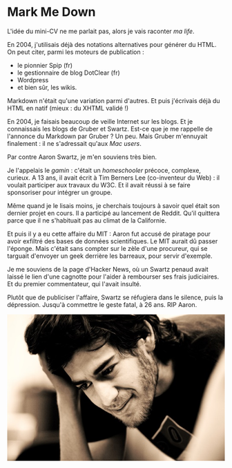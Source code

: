 # Mark Me Down

L'idée du mini-CV ne me parlait pas, alors je vais raconter _ma life_.

En 2004, j'utilisais déjà des notations alternatives pour générer du HTML. On peut citer, parmi les moteurs de publication :

- le pionnier Spip (fr)
- le gestionnaire de blog DotClear (fr)
- Wordpress
- et bien sûr, les wikis.

Markdown n'était qu'une variation parmi d'autres. Et puis j'écrivais déjà du HTML en natif (mieux : du XHTML validé !) 

En 2004, je faisais beaucoup de veille Internet sur les blogs. Et je connaissais les blogs de Gruber et Swartz. Est-ce que je me rappelle de l'annonce du Markdown par Gruber ? Un peu. Mais Gruber m'ennuyait finalement : il ne s'adressait qu'aux _Mac users_.

Par contre Aaron Swartz, je m'en souviens très bien.

Je l'appelais le _gamin_ : c'était un _homeschooler_ précoce, complexe, curieux. A 13 ans, il avait écrit à Tim Berners Lee (co-inventeur du Web) : il voulait participer aux travaux du W3C. Et il avait réussi à se faire sponsoriser pour intégrer un groupe.

Même quand je le lisais moins, je cherchais toujours à savoir quel était son dernier projet en cours. Il a participé au lancement de Reddit. Qu'il quittera parce que il ne s'habituait pas au climat de la Californie.

Et puis il y a eu cette affaire du MIT : Aaron fut accusé de piratage pour avoir exfiltré des bases de données scientifiques. Le MIT aurait dû passer l'éponge. Mais c'était sans compter sur le zèle d'une procureur, qui se targuait d'envoyer un geek derrière les barreaux, pour servir d'exemple.

Je me souviens de la page d'Hacker News, où un Swartz penaud avait laissé le lien d'une cagnotte pour l'aider à rembourser ses frais judiciaires. Et du premier commentateur, qui l'avait insulté.

Plutôt que de publiciser l'affaire, Swartz se réfugiera dans le silence, puis la dépression. Jusqu'à commettre le geste fatal, à 26 ans. RIP Aaron.

![](Aaron_Swartz.jpg)

